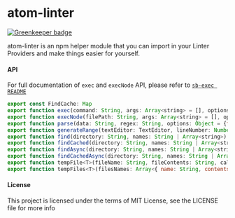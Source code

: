 atom-linter
===========

[![Greenkeeper badge](https://badges.greenkeeper.io/steelbrain/atom-linter.svg)](https://greenkeeper.io/)

atom-linter is an npm helper module that you can import in your Linter Providers
and make things easier for yourself.

#### API

For full documentation of `exec` and `execNode` API, please refer to [`sb-exec README`](https://github.com/steelbrain/exec/blob/master/README.md)

```js
export const FindCache: Map
export function exec(command: String, args: Array<string> = [], options: Object): Promise
export function execNode(filePath: String, args: Array<string> = [], options: Object): Promise
export function parse(data: String, regex: String, options: Object = {flags: 'g'}): Array<Linter$Message>
export function generateRange(textEditor: TextEditor, lineNumber: Number = 0, colStart: Number = <firstTextColumn>): Array
export function find(directory: String, names: String | Array<string>): ?String
export function findCached(directory: String, names: String | Array<string>): ?String
export function findAsync(directory: String, names: String | Array<string>): Promise<?String>
export function findCachedAsync(directory: String, names: String | Array<string>): Promise<?String>
export function tempFile<T>(fileName: String, fileContents: String, callback: Function<T>): Promise<T>
export function tempFiles<T>(filesNames: Array<{ name: String, contents: String }>, callback: Function<T>): Promise<T>
```

#### License

This project is licensed under the terms of MIT License, see the LICENSE file for more info
